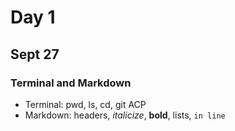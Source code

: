 # Day 1
## Sept 27

### Terminal and Markdown

* Terminal: pwd, ls, cd, git ACP
* Markdown: headers, *italicize*, **bold**, lists, `in line`